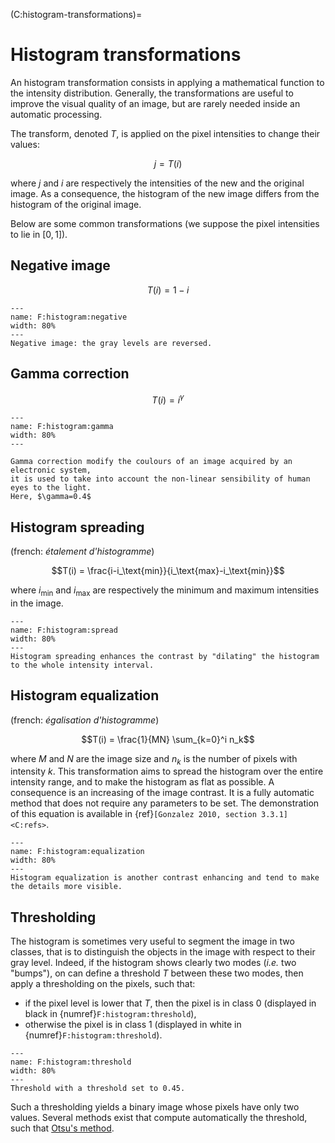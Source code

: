 (C:histogram-transformations)=
# Histogram transformations


An histogram transformation consists in applying a mathematical function to the intensity distribution.
Generally, the transformations are useful to improve the visual quality of an image,
but are rarely needed inside an automatic processing.

The transform, denoted $T$, is applied on the pixel intensities to change their values:

$$j = T(i)$$

where $j$ and $i$ are respectively the intensities of the new and the original image.
As a consequence, the histogram of the new image differs from the histogram of the original image.

Below are some common transformations (we suppose the pixel intensities to lie in $[0,1]$).


## Negative image

$$T(i) = 1-i$$

```{figure} negative.svg
---
name: F:histogram:negative
width: 80%
---
Negative image: the gray levels are reversed.
```

## Gamma correction

$$T(i) = i^\gamma$$

```{figure} gamma.svg
---
name: F:histogram:gamma
width: 80%
---

Gamma correction modify the coulours of an image acquired by an electronic system,
it is used to take into account the non-linear sensibility of human eyes to the light.
Here, $\gamma=0.4$
```


## Histogram spreading

(french: _étalement d'histogramme_)

$$T(i) = \frac{i-i_\text{min}}{i_\text{max}-i_\text{min}}$$

where $i_\text{min}$ and $i_\text{max}$ are respectively the minimum and maximum intensities in the image.

```{figure} spreading.svg
---
name: F:histogram:spread
width: 80%
---
Histogram spreading enhances the contrast by "dilating" the histogram to the whole intensity interval.
```


## Histogram equalization

(french: _égalisation d'histogramme_)

$$T(i) = \frac{1}{MN} \sum_{k=0}^i n_k$$

where $M$ and $N$ are the image size and $n_k$ is the number of pixels with intensity $k$.
This transformation aims to spread the histogram over the entire intensity range, and to make the histogram as flat as possible.
A consequence is an increasing of the image contrast.
It is a fully automatic method that does not require any parameters to be set.
The demonstration of this equation is available in {ref}`[Gonzalez 2010, section 3.3.1] <C:refs>`.

```{figure} equalization.svg
---
name: F:histogram:equalization
width: 80%
---
Histogram equalization is another contrast enhancing and tend to make the details more visible.
```

## Thresholding

The histogram is sometimes very useful to segment the image in two classes,
that is to distinguish the objects in the image with respect to their gray level.
Indeed, if the histogram shows clearly two modes (_i.e._ two "bumps"),
on can define a threshold $T$ between these two modes, then apply a thresholding on the pixels, such that:
* if the pixel level is lower that $T$, then the pixel is in class 0 (displayed in black in {numref}`F:histogram:threshold`),
* otherwise the pixel is in class 1 (displayed in white in {numref}`F:histogram:threshold`).

```{figure} thresholding.svg
---
name: F:histogram:threshold
width: 80%
---
Threshold with a threshold set to 0.45.
```

Such a thresholding yields a binary image whose pixels have only two values.
Several methods exist that compute automatically the threshold, such that [Otsu's method](segmentation:otsu).